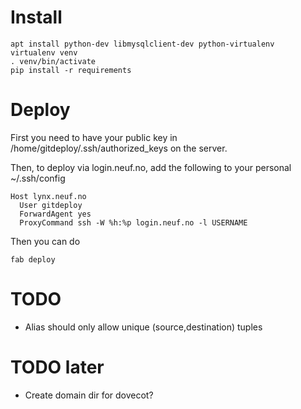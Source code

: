 # Install
    apt install python-dev libmysqlclient-dev python-virtualenv
    virtualenv venv
    . venv/bin/activate
    pip install -r requirements

# Deploy
First you need to have your public key in /home/gitdeploy/.ssh/authorized_keys on the server.

Then, to deploy via login.neuf.no, add the following to your personal ~/.ssh/config

    Host lynx.neuf.no
      User gitdeploy
      ForwardAgent yes
      ProxyCommand ssh -W %h:%p login.neuf.no -l USERNAME

Then you can do

    fab deploy


# TODO
- Alias should only allow unique (source,destination) tuples

# TODO later
- Create domain dir for dovecot?
